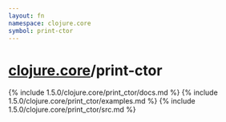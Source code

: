 ```yaml
---
layout: fn
namespace: clojure.core
symbol: print-ctor
---
```


# [clojure.core](../)/print-ctor

{% include 1.5.0/clojure.core/print_ctor/docs.md %}
{% include 1.5.0/clojure.core/print_ctor/examples.md %}
{% include 1.5.0/clojure.core/print_ctor/src.md %}

